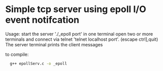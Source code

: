 # Simple tcp server using epoll I/O event notifcation

Usage: start the server './_epoll port' in one terminal
open two or more terminals and connect via telnet
'telnet localhost port'.  (escape ctrl],quit)
The server terminal prints the client messages

to compile:
```bash
  g++ epollServ.c -o _epoll
```

